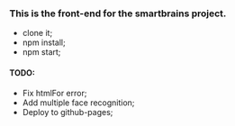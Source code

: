 ### This is the front-end for the smartbrains project.

- clone it;
- npm install;
- npm start;

#### TODO:
- Fix htmlFor error;
- Add multiple face recognition;
- Deploy to github-pages;